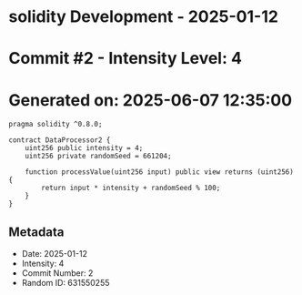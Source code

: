 ﻿# solidity Development - 2025-01-12
# Commit #2 - Intensity Level: 4
# Generated on: 2025-06-07 12:35:00
```solidity
pragma solidity ^0.8.0;

contract DataProcessor2 {
    uint256 public intensity = 4;
    uint256 private randomSeed = 661204;

    function processValue(uint256 input) public view returns (uint256) {
        return input * intensity + randomSeed % 100;
    }
}
```
## Metadata
- Date: 2025-01-12
- Intensity: 4
- Commit Number: 2
- Random ID: 631550255
